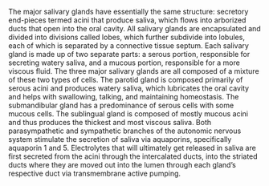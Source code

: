 The major salivary glands have essentially the same structure: secretory end-pieces termed acini that produce saliva, which flows into arborized ducts that open into the oral cavity. All salivary glands are encapsulated and divided into divisions called lobes, which further subdivide into lobules, each of which is separated by a connective tissue septum. Each salivary gland is made up of two separate parts: a serous portion, responsible for secreting watery saliva, and a mucous portion, responsible for a more viscous fluid. The three major salivary glands are all composed of a mixture of these two types of cells. The parotid gland is composed primarily of serous acini and produces watery saliva, which lubricates the oral cavity and helps with swallowing, talking, and maintaining homeostasis. The submandibular gland has a predominance of serous cells with some mucous cells. The sublingual gland is composed of mostly mucous acini and thus produces the thickest and most viscous saliva. Both parasympathetic and sympathetic branches of the autonomic nervous system stimulate the secretion of saliva via aquaporins, specifically aquaporin 1 and 5. Electrolytes that will ultimately get released in saliva are first secreted from the acini through the intercalated ducts, into the striated ducts where they are moved out into the lumen through each gland’s respective duct via transmembrane active pumping.